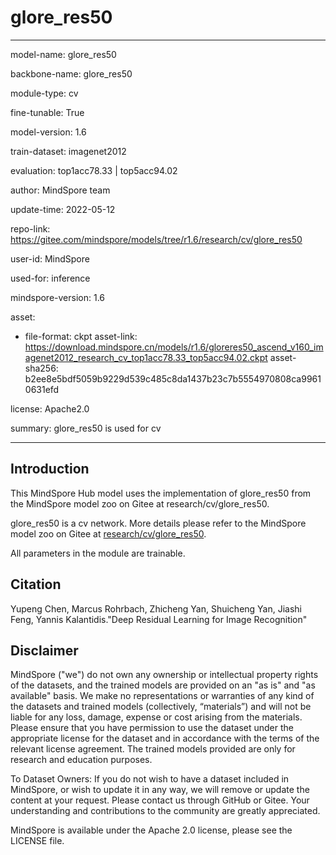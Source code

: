 # glore_res50

---

model-name: glore_res50

backbone-name: glore_res50

module-type: cv

fine-tunable: True

model-version: 1.6

train-dataset: imagenet2012

evaluation: top1acc78.33 | top5acc94.02

author: MindSpore team

update-time: 2022-05-12

repo-link: <https://gitee.com/mindspore/models/tree/r1.6/research/cv/glore_res50>

user-id: MindSpore

used-for: inference

mindspore-version: 1.6

asset:

-
    file-format: ckpt
    asset-link: <https://download.mindspore.cn/models/r1.6/gloreres50_ascend_v160_imagenet2012_research_cv_top1acc78.33_top5acc94.02.ckpt>
    asset-sha256: b2ee8e5bdf5059b9229d539c485c8da1437b23c7b5554970808ca99610631efd

license: Apache2.0

summary: glore_res50 is used for cv

---

## Introduction

This MindSpore Hub model uses the implementation of glore_res50 from the MindSpore model zoo on Gitee at research/cv/glore_res50.

glore_res50 is a cv network. More details please refer to the MindSpore model zoo on Gitee at [research/cv/glore_res50](https://gitee.com/mindspore/models/blob/r1.6/research/cv/glore_res50/README.md).

All parameters in the module are trainable.

## Citation

Yupeng Chen, Marcus Rohrbach, Zhicheng Yan, Shuicheng Yan, Jiashi Feng, Yannis Kalantidis."Deep Residual Learning for Image Recognition"

## Disclaimer

MindSpore ("we") do not own any ownership or intellectual property rights of the datasets, and the trained models are provided on an "as is" and "as available" basis. We make no representations or warranties of any kind of the datasets and trained models (collectively, “materials”) and will not be liable for any loss, damage, expense or cost arising from the materials. Please ensure that you have permission to use the dataset under the appropriate license for the dataset and in accordance with the terms of the relevant license agreement. The trained models provided are only for research and education purposes.

To Dataset Owners: If you do not wish to have a dataset included in MindSpore, or wish to update it in any way, we will remove or update the content at your request. Please contact us through GitHub or Gitee. Your understanding and contributions to the community are greatly appreciated.

MindSpore is available under the Apache 2.0 license, please see the LICENSE file.
